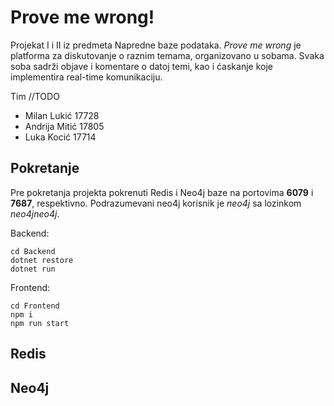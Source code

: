 # Prove me wrong!

Projekat I i II iz predmeta Napredne baze podataka. _Prove me wrong_ je platforma za diskutovanje o raznim temama, organizovano u sobama. Svaka soba sadrži objave i komentare o datoj temi, kao i ćaskanje koje implementira real-time komunikaciju.

Tim //TODO

- Milan Lukić 17728
- Andrija Mitić 17805
- Luka Kocić 17714

## Pokretanje

Pre pokretanja projekta pokrenuti Redis i Neo4j baze na portovima **6079** i **7687**, respektivno. Podrazumevani neo4j korisnik je _neo4j_ sa lozinkom _neo4jneo4j_.

Backend:

```
cd Backend
dotnet restore
dotnet run
```

Frontend:

```
cd Frontend
npm i
npm run start
```

## Redis

## Neo4j
